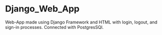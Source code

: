 # Django_Web_App
Web-App made using Django Framework and HTML with login, logout, and sign-in processes. 
Connected with PostgresSQl.
